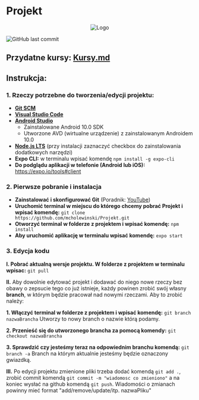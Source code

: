 # Projekt

<p align="center">
  <img src="https://i.imgur.com/p3V2HrF.jpg" alt="Logo"/>
</p>

![GitHub last commit](https://img.shields.io/github/last-commit/mcholewinski/Projekt)

## Przydatne kursy: [Kursy.md](Kursy.md)


## Instrukcja:
### 1. Rzeczy potrzebne do tworzenia/edycji projektu:
- **[Git SCM](https://git-scm.com/downloads)**
- **[Visual Studio Code](https://code.visualstudio.com/)**
- **[Android Studio](https://developer.android.com/studio "Android Studio")**
	- Zainstalowane Android 10.0 SDK
	- Utworzone AVD (wirtualne urządzenie) z zainstalowanym Androidem 10.0
- **[Node.js LTS](https://nodejs.org/en/)** (przy instalacji zaznaczyć checkbox do zainstalowania dodatkowych narzędzi)
- **Expo CLI:** w terminalu wpisać komendę `npm install -g expo-cli`
- **Do podglądu aplikacji w telefonie (Android lub iOS):** https://expo.io/tools#client

### 2. Pierwsze pobranie i instalacja
- **Zainstalować i skonfigurować Git** (Poradnik: [YouTube](https://www.youtube.com/watch?v=3RjQznt-8kE&list=PL4cUxeGkcC9goXbgTDQ0n_4TBzOO0ocPR)) 
- **Uruchomić terminal w miejscu do którego chcemy pobrać Projekt i wpisać komendę:**
`git clone https://github.com/mcholewinski/Projekt.git`
- **Otworzyć terminal w folderze z projektem i wpisać komendę:** `npm install`
- **Aby uruchomić aplikację w terminalu wpisać komendę:** `expo start`

### 3. Edycja kodu
**I. Pobrać aktualną wersje projektu. W folderze z projektem w terminalu wpisac:** 
`git pull`

**II.** Aby dowolnie edytować projekt i dodawać do niego nowe rzeczy bez obawy o zepsucie tego co już istnieje, każdy powinen zrobić swój własny **branch**, w którym będzie pracował nad nowymi rzeczami. Aby to zrobić należy:

**1. Włączyć terminal w folderze z projektem i wpisać komendę:**
`git branch nazwaBrancha`
Utworzy to nowy branch o nazwie którą podamy.

**2. Przenieść się do utworzonego brancha za pomocą komendy:**
`git checkout nazwaBrancha`

**3. Sprawdzić czy jesteśmy teraz na odpowiednim branchu komendą:**
`git branch -a`
Branch na którym aktualnie jesteśmy będzie oznaczony gwiazdką.

**III.** Po edycji projektu zmienione pliki trzeba dodać komendą `git add .`, zrobić commit komendą `git commit -m "wiadomosc co zmieniono"` a na koniec wysłać na github komendą `git push`.
Wiadomości o zmianach powinny mieć format "add/remove/update/itp. nazwaPliku"

